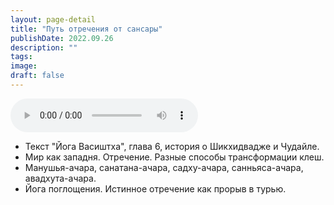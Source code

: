 ```yaml
---
layout: page-detail
title: "Путь отречения от сансары"
publishDate: 2022.09.26
description: ""
tags:
image:
draft: false
---
```


<audio title="2022.09.26 - Путь отречения от сансары.mp3" src="https://filer-api.advayta.org/v1.0/public/files/73243" controls=""></audio>

* Текст "Йога Васиштха", глава 6, история о Шикхидвадже и Чудайле.
* Мир как западня. Отречение. Разные способы трансформации клеш.
* Манушья-ачара, санатана-ачара, садху-ачара, санньяса-ачара, авадхута-ачара.
* Йога поглощения. Истинное отречение как прорыв в турью.

  
